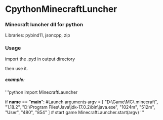 # CpythonMinecraftLuncher
### Minecraft luncher dll for python

Libraries: pybind11, jsoncpp, zip

### Usage

import the .pyd in output directory

then use it.

##### example:

'''python
import MinecraftLauncher

if __name__ == "__main__":
    #Launch arguments
    argv = [
        "D:\\Game\\MC\\.minecraft",
        "1.18.2",
        "D:\\Program Files\\Java\\jdk-17.0.2\\bin\\java.exe",
        "1024m",
        "512m",
        "User",
        "480",
        "854"
        ]
    # start game
    MinecraftLauncher.start(argv)
'''
